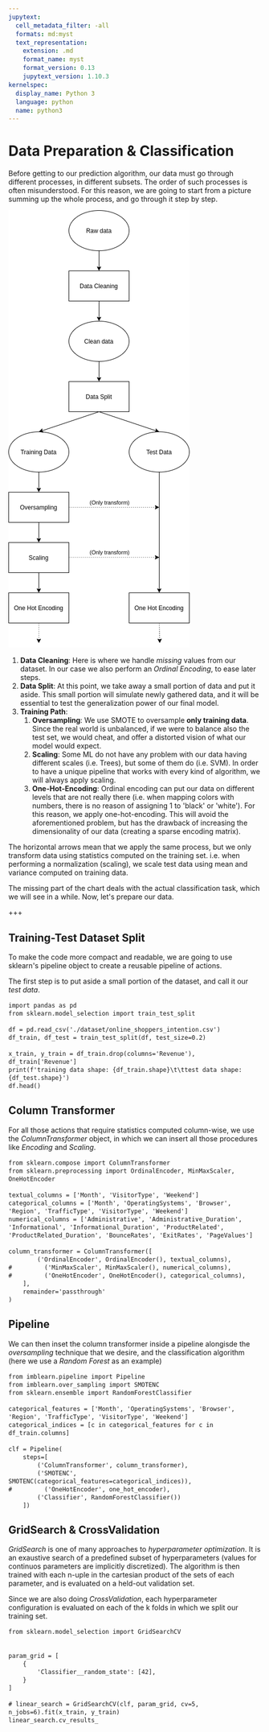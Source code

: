 ```yaml
---
jupytext:
  cell_metadata_filter: -all
  formats: md:myst
  text_representation:
    extension: .md
    format_name: myst
    format_version: 0.13
    jupytext_version: 1.10.3
kernelspec:
  display_name: Python 3
  language: python
  name: python3
---
```


# Data Preparation & Classification

Before getting to our prediction algorithm, our data must go through different processes, in different subsets.
The order of such processes is often misunderstood.
For this reason, we are going to start from a picture summing up the whole process, and go through it step by step.

![data_pipeline](images/flowchart.png)

1. **Data Cleaning**: Here is where we handle *missing* values from our dataset. In our case we also perform an *Ordinal Encoding*, to ease later steps.
2. **Data Split**: At this point, we take away a small portion of data and put it aside. This small portion will simulate newly gathered data, and it will be essential to test the generalization power of our final model.
3. **Training Path**:
    1. **Oversampling**: We use SMOTE to oversample **only training data**. Since the real world is unbalanced, if we were to balance also the test set, we would cheat, and offer a distorted vision of what our model would expect.
    2. **Scaling**: Some ML do not have any problem with our data having different scales (i.e. Trees), but some of them do (i.e. SVM). In order to have a unique pipeline that works with every kind of algorithm, we will always apply scaling.
    2. **One-Hot-Encoding**: Ordinal encoding can put our data on different levels that are not really there (i.e. when mapping colors with numbers, there is no reason of assigning 1 to 'black' or 'white'). For this reason, we apply one-hot-encoding. This will avoid the aforementioned problem, but has the drawback of increasing the dimensionality of our data (creating a sparse encoding matrix).

The horizontal arrows mean that we apply the same process, but we only transform data using statistics computed on the training set. i.e. when performing a normalization (scaling), we scale test data using mean and variance computed on training data.

The missing part of the chart deals with the actual classification task, which we will see in a while.
Now, let's prepare our data.

+++

## Training-Test Dataset Split 

To make the code more compact and readable, we are going to use sklearn's pipeline object to create a reusable pipeline of actions.

The first step is to put aside a small portion of the dataset, and call it our *test data*.

```{code-cell} ipython3
import pandas as pd
from sklearn.model_selection import train_test_split

df = pd.read_csv('./dataset/online_shoppers_intention.csv')
df_train, df_test = train_test_split(df, test_size=0.2)

x_train, y_train = df_train.drop(columns='Revenue'), df_train['Revenue']
print(f'training data shape: {df_train.shape}\t\ttest data shape: {df_test.shape}')
df.head()
```

## Column Transformer 
For all those actions that require statistics computed column-wise, we use the *ColumnTransformer* object, in which we can insert all those procedures like *Encoding* and *Scaling*.

```{code-cell} ipython3
from sklearn.compose import ColumnTransformer
from sklearn.preprocessing import OrdinalEncoder, MinMaxScaler, OneHotEncoder

textual_columns = ['Month', 'VisitorType', 'Weekend']
categorical_columns = ['Month', 'OperatingSystems', 'Browser', 'Region', 'TrafficType', 'VisitorType', 'Weekend']
numerical_columns = ['Administrative', 'Administrative_Duration', 'Informational', 'Informational_Duration', 'ProductRelated', 'ProductRelated_Duration', 'BounceRates', 'ExitRates', 'PageValues']

column_transformer = ColumnTransformer([
        ('OrdinalEncoder', OrdinalEncoder(), textual_columns),
#         ('MinMaxScaler', MinMaxScaler(), numerical_columns),
#         ('OneHotEncoder', OneHotEncoder(), categorical_columns),
    ],
    remainder='passthrough'
)
```

## Pipeline
We can then inset the column transformer inside a pipeline alongisde the *oversampling* technique that we desire, and the classification algorithm (here we use a *Random Forest* as an example)

```{code-cell} ipython3
from imblearn.pipeline import Pipeline
from imblearn.over_sampling import SMOTENC
from sklearn.ensemble import RandomForestClassifier

categorical_features = ['Month', 'OperatingSystems', 'Browser', 'Region', 'TrafficType', 'VisitorType', 'Weekend']
categorical_indices = [c in categorical_features for c in df_train.columns]

clf = Pipeline(
    steps=[
        ('ColumnTransformer', column_transformer),
        ('SMOTENC', SMOTENC(categorical_features=categorical_indices)),
#         ('OneHotEncoder', one_hot_encoder),
        ('Classifier', RandomForestClassifier())
    ])
```

## GridSearch & CrossValidation

*GridSearch* is one of many approaches to *hyperparameter optimization*. It is an exaustive search of a predefined subset of hyperparameters (values for continuos parameters are implicitly discretized). The algorithm is then trained with each n-uple in the cartesian product of the sets of each parameter, and is evaluated on a held-out validation set. 

Since we are also doing *CrossValidation*, each hyperparameter configuration is evaluated on each of the k folds in which we split our training set.

```{code-cell} ipython3
from sklearn.model_selection import GridSearchCV


param_grid = [
    {
        'Classifier__random_state': [42],
    }
]

# linear_search = GridSearchCV(clf, param_grid, cv=5, n_jobs=6).fit(x_train, y_train)
linear_search.cv_results_
```

```{code-cell} ipython3

```
